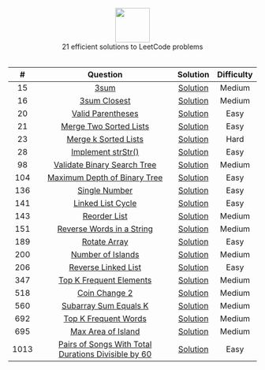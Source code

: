 <p align="center">
  <a href="https://leetcode.com/rodneyshag">
    <img height=70 src="https://leetcode.com/static/webpack_bundles/images/logo-dark.e99485d9b.svg">
  </a>
  <br>21 efficient solutions to LeetCode problems
  <br><br>
</p>


|   ﻿#  |                                                                 Question                                                                 |                                                                          Solution                                                                         | Difficulty |
|:----:|:----------------------------------------------------------------------------------------------------------------------------------------:|:---------------------------------------------------------------------------------------------------------------------------------------------------------:|:----------:|
|  15  | [3sum](https://leetcode.com/problems/3sum)                                                                                               | [Solution](https://github.com/RodneyShag/LeetCode_solutions/blob/master/Solutions/3sum.md)                                                                |   Medium   |
|  16  | [3sum Closest](https://leetcode.com/problems/3sum-closest)                                                                               | [Solution](https://github.com/RodneyShag/LeetCode_solutions/blob/master/Solutions/3sum%20Closest.md)                                                      |   Medium   |
|  20  | [Valid Parentheses](https://leetcode.com/problems/valid-parentheses)                                                                     | [Solution](https://github.com/RodneyShag/LeetCode_solutions/blob/master/Solutions/Valid%20Parentheses.md)                                                 |    Easy    |
|  21  | [Merge Two Sorted Lists](https://leetcode.com/problems/merge-two-sorted-lists)                                                           | [Solution](https://github.com/RodneyShag/LeetCode_solutions/blob/master/Solutions/Merge%20Two%20Sorted%20Lists.md)                                        |    Easy    |
|  23  | [Merge k Sorted Lists](https://leetcode.com/problems/merge-k-sorted-lists)                                                               | [Solution](https://github.com/RodneyShag/LeetCode_solutions/blob/master/Solutions/Merge%20k%20Sorted%20Lists.md)                                          |    Hard    |
|  28  | [Implement strStr()](https://leetcode.com/problems/implement-strstr)                                                                     | [Solution](https://github.com/RodneyShag/LeetCode_solutions/blob/master/Solutions/Implement%20strStr.md)                                                  |    Easy    |
|  98  | [Validate Binary Search Tree](https://leetcode.com/problems/validate-binary-search-tree)                                                 | [Solution](https://github.com/RodneyShag/LeetCode_solutions/blob/master/Solutions/Validate%20Binary%20Search%20Tree.md)                                   |   Medium   |
|  104 | [Maximum Depth of Binary Tree](https://leetcode.com/problems/maximum-depth-of-binary-tree)                                               | [Solution](https://github.com/RodneyShag/LeetCode_solutions/blob/master/Solutions/Maximum%20depth%20of%20binary%20tree.md)                                |    Easy    |
|  136 | [Single Number](https://leetcode.com/problems/single-number)                                                                             | [Solution](https://github.com/RodneyShag/LeetCode_solutions/blob/master/Solutions/Single%20Number.md)                                                     |    Easy    |
|  141 | [Linked List Cycle](https://leetcode.com/problems/linked-list-cycle)                                                                     | [Solution](https://github.com/RodneyShag/LeetCode_solutions/blob/master/Solutions/Linked%20List%20Cycle.md)                                               |    Easy    |
|  143 | [Reorder List](https://leetcode.com/problems/reorder-list)                                                                               | [Solution](https://github.com/RodneyShag/LeetCode_solutions/blob/master/Solutions/Reorder%20List.md)                                                      |   Medium   |
|  151 | [Reverse Words in a String](https://leetcode.com/problems/reverse-words-in-a-string)                                                     | [Solution](https://github.com/RodneyShag/LeetCode_solutions/blob/master/Solutions/Reverse%20Words%20in%20a%20String.md)                                   |   Medium   |
|  189 | [Rotate Array](https://leetcode.com/problems/rotate-array)                                                                               | [Solution](https://github.com/RodneyShag/LeetCode_solutions/blob/master/Solutions/Rotate%20Array.md)                                                      |    Easy    |
|  200 | [Number of Islands](https://leetcode.com/problems/number-of-islands)                                                                     | [Solution](https://github.com/RodneyShag/LeetCode_solutions/blob/master/Solutions/Number%20of%20Islands.md)                                               |   Medium   |
|  206 | [Reverse Linked List](https://leetcode.com/problems/reverse-linked-list)                                                                 | [Solution](https://github.com/RodneyShag/LeetCode_solutions/blob/master/Solutions/Reverse%20Linked%20List.md)                                             |    Easy    |
|  347 | [Top K Frequent Elements](https://leetcode.com/problems/top-k-frequent-elements)                                                         | [Solution](https://github.com/RodneyShag/LeetCode_solutions/blob/master/Solutions/Top%20K%20Frequent%20Elements.md)                                       |   Medium   |
|  518 | [Coin Change 2](https://leetcode.com/problems/coin-change-2)                                                                             | [Solution](https://github.com/RodneyShag/LeetCode_solutions/blob/master/Solutions/Coin%20Change%202.md)                                                   |   Medium   |
|  560 | [Subarray Sum Equals K](https://leetcode.com/problems/subarray-sum-equals-k)                                                             | [Solution](https://github.com/RodneyShag/LeetCode_solutions/blob/master/Solutions/Subarray%20Sum%20Equals%20K.md)                                         |   Medium   |
|  692 | [Top K Frequent Words](https://leetcode.com/problems/top-k-frequent-words)                                                               | [Solution](https://github.com/RodneyShag/LeetCode_solutions/blob/master/Solutions/Top%20K%20Frequent%20Words.md)                                          |   Medium   |
|  695 | [Max Area of Island](https://leetcode.com/problems/max-area-of-island)                                                                   | [Solution](https://github.com/RodneyShag/LeetCode_solutions/blob/master/Solutions/Max%20Area%20of%20Island.md)                                            |   Medium   |
| 1013 | [Pairs of Songs With Total Durations Divisible by 60](https://leetcode.com/problems/pairs-of-songs-with-total-durations-divisible-by-60) | [Solution](https://github.com/RodneyShag/LeetCode_solutions/blob/master/Solutions/Pairs%20of%20Songs%20With%20Total%20Durations%20Divisible%20by%2060.md) |    Easy    |
